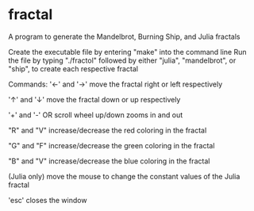 # fractal
A program to generate the Mandelbrot, Burning Ship, and Julia fractals

Create the executable file by entering "make" into the command line
Run the file by typing "./fractol" followed by either "julia", "mandelbrot", or "ship", to create each respective fractal

Commands:
'←' and '→' move the fractal right or left respectively

'↑' and '↓' move the fractal down or up respectively

'+' and '-' OR scroll wheel up/down zooms in and out

"R" and "V" increase/decrease the red coloring in the fractal

"G" and "F" increase/decrease the green coloring in the fractal

"B" and "V" increase/decrease the blue coloring in the fractal

(Julia only) move the mouse to change the constant values of the Julia fractal

'esc' closes the window
